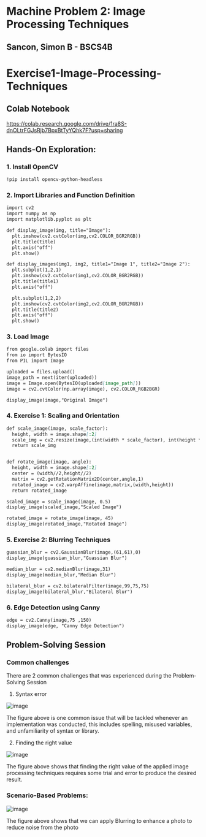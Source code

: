 # Machine Problem 2: Image Processing Techniques 
## Sancon, Simon B - BSCS4B

# Exercise1-Image-Processing-Techniques
## Colab Notebook
https://colab.research.google.com/drive/1ra8S-dnOLtrFGJsRjb7BpxBtTyYQhk7F?usp=sharing

## Hands-On Exploration:
### 1. Install OpenCV

```markdown
!pip install opencv-python-headless
```

### 2. Import Libraries and Function Definition
```markdown
import cv2
import numpy as np
import matplotlib.pyplot as plt

def display_image(img, title="Image"):
  plt.imshow(cv2.cvtColor(img,cv2.COLOR_BGR2RGB))
  plt.title(title)
  plt.axis("off")
  plt.show()

def display_images(img1, img2, title1="Image 1", title2="Image 2"):
  plt.subplot(1,2,1)
  plt.imshow(cv2.cvtColor(img1,cv2.COLOR_BGR2RGB))
  plt.title(title1)
  plt.axis("off")

  plt.subplot(1,2,2)
  plt.imshow(cv2.cvtColor(img2,cv2.COLOR_BGR2RGB))
  plt.title(title2)
  plt.axis("off")
  plt.show()
```

### 3. Load Image

```markdown
from google.colab import files
from io import BytesIO
from PIL import Image

uploaded = files.upload()
image_path = next(iter(uploaded))
image = Image.open(BytesIO(uploaded[image_path]))
image = cv2.cvtColor(np.array(image), cv2.COLOR_RGB2BGR)

display_image(image,"Original Image")
```

### 4. Exercise 1: Scaling and Orientation

```markdown
def scale_image(image, scale_factor):
  height, width = image.shape[:2]
  scale_img = cv2.resize(image,(int(width * scale_factor), int(height * scale_factor)), interpolation = cv2.INTER_LINEAR)
  return scale_img


def rotate_image(image, angle):
  height, width = image.shape[:2]
  center = (width//2,height//2)
  matrix = cv2.getRotationMatrix2D(center,angle,1)
  rotated_image = cv2.warpAffine(image,matrix,(width,height))
  return rotated_image

scaled_image = scale_image(image, 0.5)
display_image(scaled_image,"Scaled Image")

rotated_image = rotate_image(image, 45)
display_image(rotated_image,"Rotated Image")
```

### 5. Exercise 2: Blurring Techniques

```markdown
guassian_blur = cv2.GaussianBlur(image,(61,61),0)
display_image(guassian_blur,"Guassian Blur")

median_blur = cv2.medianBlur(image,31)
display_image(median_blur,"Median Blur")

bilateral_blur = cv2.bilateralFilter(image,99,75,75)
display_image(bilateral_blur,"Bilateral Blur")
```

### 6.  Edge Detection using Canny

```markdown
edge = cv2.Canny(image,75 ,150)
display_image(edge, "Canny Edge Detection")
```

## Problem-Solving Session
### Common challenges
There are 2 common challenges that was experienced during the Problem-Solving Session

1. Syntax error
   
![image](https://github.com/user-attachments/assets/a0d076c8-9f0c-4673-a564-b4ba3dedf85b)

The figure above is one common issue that will be tackled whenever an implementation was conducted, this includes spelling, misused variables, and unfamiliarity of syntax or library.


2. Finding the right value
   
![image](https://github.com/user-attachments/assets/4186a81f-3177-4981-b91c-de8c40505434)

The figure above shows that finding the right value of the applied image processing techniques requires some trial and error to produce the desired result.

### Scenario-Based Problems: 

![image](https://github.com/user-attachments/assets/9683cbee-0aa3-4e46-afcb-ddd08b3fc1c3)

The figure above shows that we can apply Blurring to enhance a photo to reduce noise from the photo



